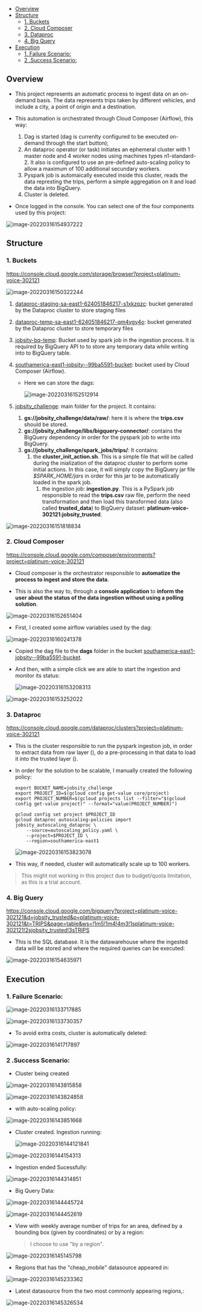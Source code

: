
- [Overview](#overview)
- [Structure](#structure)
  - [1. Buckets](#1-buckets)
  - [2. Cloud Composer](#2-cloud-composer)
  - [3. Dataproc](#3-dataproc)
  - [4. Big Query](#4-big-query)
- [Execution](#execution)
  - [1. Failure Scenario:](#1-failure-scenario)
  - [2 .Success Scenario:](#2-success-scenario)
## Overview

- This project represents an automatic process to ingest data on an on-demand basis. The data represents trips taken by different vehicles, and include a city, a point of origin and a destination.
- This automation is orchestrated through Cloud Composer (Airflow), this way:
  1. Dag is started (dag is currenlty configured to be executed on-demand through the start button);
  2. An dataproc operator (or task) initiates an ephemeral cluster with 1 master node and 4 worker nodes using machines types n1-standard-2. It also is configured to use an pre-defined auto-scaling policy to allow a maximum of 100 additional secundary workers.
  3. Pyspark job is automaically executed inside this cluster, reads the data represting the trips, perform a simple aggregation on it and load the data into BigQuery.
  4. Cluster is deleted.

- Once logged in the console. You can select one of the four components used by this project:

![image-20220316154937222](images/image-20220316154937222.png)



## Structure

### 1. Buckets

https://console.cloud.google.com/storage/browser?project=platinum-voice-302121

![image-20220316150322244](images/image-20220316150322244.png)

1. [dataproc-staging-sa-east1-624051846217-s1xkzqzc](https://console.cloud.google.com/storage/browser/dataproc-staging-sa-east1-624051846217-s1xkzqzc;tab=objects?forceOnBucketsSortingFiltering=false&project=platinum-voice-302121): bucket generated by the Dataproc cluster to store staging files

2. [dataproc-temp-sa-east1-624051846217-qm4ygy4o](https://console.cloud.google.com/storage/browser/dataproc-temp-sa-east1-624051846217-qm4ygy4o;tab=objects?forceOnBucketsSortingFiltering=false&project=platinum-voice-302121): bucket generated by the Dataproc cluster to store temporary files

3. [jobsity-bq-temp](https://console.cloud.google.com/storage/browser/jobsity-bq-temp;tab=objects?forceOnBucketsSortingFiltering=false&project=platinum-voice-302121): Bucket used by spark job in the ingestion process. It is required by BigQuery API to to store any temporary data while writing into to BigQuery table.

4. [southamerica-east1-jobsity--99ba5591-bucket](https://console.cloud.google.com/storage/browser/southamerica-east1-jobsity--99ba5591-bucket;tab=objects?forceOnBucketsSortingFiltering=false&project=platinum-voice-302121): bucket used by Cloud Composer (Airflow). 

   - Here we can store the dags:

     ![image-20220316152512914](images/image-20220316152512914.png)

   

5. [jobsity_challenge](https://console.cloud.google.com/storage/browser/jobsity_challenge;tab=objects?forceOnBucketsSortingFiltering=false&project=platinum-voice-302121): main folder for the project. It contains:

   1. **gs://jobsity_challenge/data/raw/**: here it is where the **trips.csv** should be stored. 
   2. **gs://jobsity_challenge/libs/bigquery-connector/**: contains the BigQuery dependency in order for the pyspark job to write into BigQuery.
   3. **gs://jobsity_challenge/spark_jobs/trips/**: It contains:
      1. the **cluster_init_action.sh**. This is a simple file that will be called during the inialization of the dataproc cluster to perform some initial actions. In this case, it will simply copy the BigQuery jar file *$SPARK_HOME/jars* in order for this jar to be automatically loaded in the spark job.
         1. the ingestion job: **ingestion.py**. This is a PySpark job responsible to read the **trips.csv** raw file, perform the need transformation and then load this transformed data (also called **trusted_data**) to BigQuery dataset: **platinum-voice-302121:jobsity_trusted**.

![image-20220316151818834](images/image-20220316151818834.png)



### 2. Cloud Composer

https://console.cloud.google.com/composer/environments?project=platinum-voice-302121

- Cloud composer is the orchestrator responsible to **automatize the  process to ingest and store the data**. 

- This is also the way to, through a **console application** to **inform the user about the status of the data ingestion without using a polling solution**.

![image-20220316152651404](images/image-20220316152651404.png)

- First, I created some airflow variables used by the dag:

![image-20220316160241378](images/image-20220316160241378.png)

- Copied the dag file to the **dags** folder in the bucket [southamerica-east1-jobsity--99ba5591-bucket](https://console.cloud.google.com/storage/browser/southamerica-east1-jobsity--99ba5591-bucket;tab=objects?forceOnBucketsSortingFiltering=false&project=platinum-voice-302121).

- And then, with a simple click we are able to start the ingestion and monitor its status:

  ![image-20220316153208313](images/image-20220316153208313.png)

![image-20220316153252022](images/image-20220316153252022.png)

### 3. Dataproc

https://console.cloud.google.com/dataproc/clusters?project=platinum-voice-302121

- This is the cluster responsible to run the pyspark ingestion job, in order to extract data from raw layer (), do a pre-processing in that data to load it into the trusted layer ().

- In order for the solution to be scalable, I manually created the following policy:

  ```shell
  export BUCKET_NAME=jobsity_challenge
  export PROJECT_ID=$(gcloud config get-value core/project)
  export PROJECT_NUMBER=$(gcloud projects list --filter="$(gcloud config get-value project)" --format="value(PROJECT_NUMBER)")
  
  gcloud config set project $PROJECT_ID
  gcloud dataproc autoscaling-policies import jobsity_autoscaling_dataproc \
      --source=autoscaling_policy.yaml \
      --project=$PROJECT_ID \
      --region=southamerica-east1
  ```

  ![image-20220316153823078](images/image-20220316153823078.png)

- This way, if needed, cluster will automatically scale up to 100 workers.

> This might not working in this project due to budget/quota limitation, as this is a trial account.



### 4. Big Query

https://console.cloud.google.com/bigquery?project=platinum-voice-302121&d=jobsity_trusted&p=platinum-voice-302121&t=TRIPS&page=table&ws=!1m5!1m4!4m3!1splatinum-voice-302121!2sjobsity_trusted!3sTRIPS

- This is the SQL database. It is the datawarehouse where the ingested data will be stored and where the required queries can be executed:

![image-20220316154635971](images/image-20220316154635971.png)

## Execution

### 1. Failure Scenario:

![image-20220316133717885](images/image-20220316133717885.png)



![image-20220316133730357](images/image-20220316133730357.png)



- To avoid extra costs, cluster is automatically deleted:

![image-20220316141717897](images/image-20220316141717897.png)



### 2 .Success Scenario:



- Cluster being created

![image-20220316143815858](images/image-20220316143815858.png)



![image-20220316143824858](images/image-20220316143824858.png)

-  with auto-scaling policy:

![image-20220316143851668](images/image-20220316143851668.png)

- Cluster created. Ingestion running:

  ![image-20220316144121841](images/image-20220316144121841.png)



![image-20220316144154313](images/image-20220316144154313.png)

- Ingestion ended Sucessfully:

![image-20220316144314851](images/image-20220316144314851.png)

- Big Query Data:

![image-20220316144445724](images/image-20220316144445724.png)

![image-20220316144452619](images/image-20220316144452619.png)

- View with weekly average number of trips for an area, defined by a bounding box (given by coordinates) or by a region:

  > I choose to use "by a region".

![image-20220316145145798](images/image-20220316145145798.png)

- Regions that has the "cheap_mobile" datasource appeared in:

![image-20220316145233362](images/image-20220316145233362.png)

- Latest datasource from the two most commonly appearing regions,:

![image-20220316145326534](images/image-20220316145326534.png)
